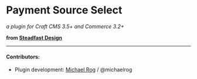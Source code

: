 # Payment Source Select

_a plugin for Craft CMS 3.5+ and Commerce 3.2+_

**from [Steadfast Design](https://steadfast.design)**  


* * *


#### Contributors:

 - Plugin development: [Michael Rog](https://michaelrog.com) / @michaelrog
